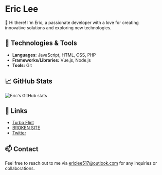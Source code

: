 # Eric Lee

👋 Hi there! I'm Eric, a passionate developer with a love for creating innovative solutions and exploring new technologies.

## 🔧 Technologies & Tools

- **Languages:** JavaScript, HTML, CSS, PHP
- **Frameworks/Libraries:** Vue.js, Node.js
- **Tools:** Git

## 📈 GitHub Stats

![Eric's GitHub stats](https://github-readme-stats.vercel.app/api?username=ericlee517&show_icons=true&theme=radical)

## 🔗 Links

- [Turbo Flint](https://turboflint.cn)
- [BROKEN SITE](https://broken.turboflint.cn/)
- [Twitter](https://x.com/ericlee517)

## 📫 Contact

Feel free to reach out to me via [ericlee517@outlook.com](mailto:ericlee517@outlook.com) for any inquiries or collaborations.
